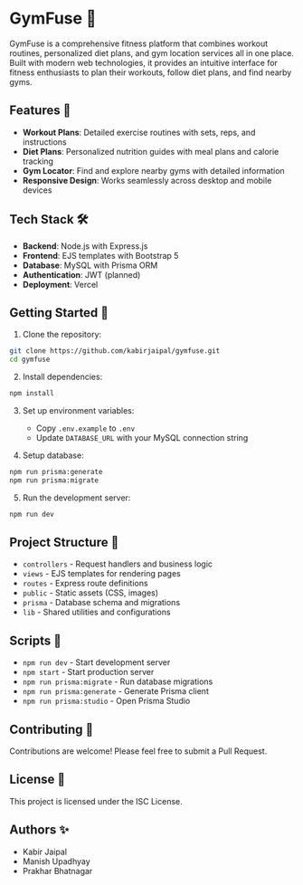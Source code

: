 # GymFuse 💪

GymFuse is a comprehensive fitness platform that combines workout routines, personalized diet plans, and gym location services all in one place. Built with modern web technologies, it provides an intuitive interface for fitness enthusiasts to plan their workouts, follow diet plans, and find nearby gyms.

## Features 🌟

- **Workout Plans**: Detailed exercise routines with sets, reps, and instructions
- **Diet Plans**: Personalized nutrition guides with meal plans and calorie tracking
- **Gym Locator**: Find and explore nearby gyms with detailed information
- **Responsive Design**: Works seamlessly across desktop and mobile devices

## Tech Stack 🛠️

- **Backend**: Node.js with Express.js
- **Frontend**: EJS templates with Bootstrap 5
- **Database**: MySQL with Prisma ORM
- **Authentication**: JWT (planned)
- **Deployment**: Vercel

## Getting Started 🚀

1. Clone the repository:
```sh
git clone https://github.com/kabirjaipal/gymfuse.git
cd gymfuse
```

2. Install dependencies:
```sh
npm install
```

3. Set up environment variables:
   - Copy `.env.example` to `.env`
   - Update `DATABASE_URL` with your MySQL connection string

4. Setup database:
```sh
npm run prisma:generate
npm run prisma:migrate
```

5. Run the development server:
```sh
npm run dev
```

## Project Structure 📁

- `controllers` - Request handlers and business logic
- `views` - EJS templates for rendering pages
- `routes` - Express route definitions
- `public` - Static assets (CSS, images)
- `prisma` - Database schema and migrations
- `lib` - Shared utilities and configurations

## Scripts 📝

- `npm run dev` - Start development server
- `npm start` - Start production server
- `npm run prisma:migrate` - Run database migrations
- `npm run prisma:generate` - Generate Prisma client
- `npm run prisma:studio` - Open Prisma Studio

## Contributing 🤝

Contributions are welcome! Please feel free to submit a Pull Request.

## License 📄

This project is licensed under the ISC License.

## Authors ✨

- Kabir Jaipal
- Manish Upadhyay
- Prakhar Bhatnagar